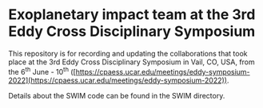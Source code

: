 # Exoplanetary impact team at the 3rd Eddy Cross Disciplinary Symposium

This repository is for recording and updating the collaborations that took place at the 3rd Eddy Cross Disciplinary Symposium in Vail, CO, USA, from the 6<sup>th</sup> June - 10<sup>th</sup> ([https://cpaess.ucar.edu/meetings/eddy-symposium-2022](https://cpaess.ucar.edu/meetings/eddy-symposium-2022)).

Details about the SWIM code can be found in the SWIM directory.
